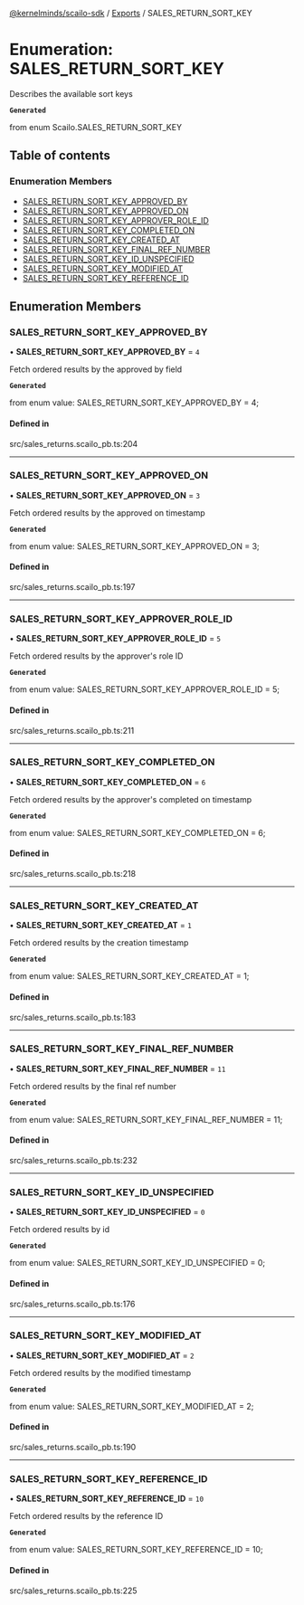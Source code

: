 [@kernelminds/scailo-sdk](../README.md) / [Exports](../modules.md) / SALES\_RETURN\_SORT\_KEY

# Enumeration: SALES\_RETURN\_SORT\_KEY

Describes the available sort keys

**`Generated`**

from enum Scailo.SALES_RETURN_SORT_KEY

## Table of contents

### Enumeration Members

- [SALES\_RETURN\_SORT\_KEY\_APPROVED\_BY](SALES_RETURN_SORT_KEY.md#sales_return_sort_key_approved_by)
- [SALES\_RETURN\_SORT\_KEY\_APPROVED\_ON](SALES_RETURN_SORT_KEY.md#sales_return_sort_key_approved_on)
- [SALES\_RETURN\_SORT\_KEY\_APPROVER\_ROLE\_ID](SALES_RETURN_SORT_KEY.md#sales_return_sort_key_approver_role_id)
- [SALES\_RETURN\_SORT\_KEY\_COMPLETED\_ON](SALES_RETURN_SORT_KEY.md#sales_return_sort_key_completed_on)
- [SALES\_RETURN\_SORT\_KEY\_CREATED\_AT](SALES_RETURN_SORT_KEY.md#sales_return_sort_key_created_at)
- [SALES\_RETURN\_SORT\_KEY\_FINAL\_REF\_NUMBER](SALES_RETURN_SORT_KEY.md#sales_return_sort_key_final_ref_number)
- [SALES\_RETURN\_SORT\_KEY\_ID\_UNSPECIFIED](SALES_RETURN_SORT_KEY.md#sales_return_sort_key_id_unspecified)
- [SALES\_RETURN\_SORT\_KEY\_MODIFIED\_AT](SALES_RETURN_SORT_KEY.md#sales_return_sort_key_modified_at)
- [SALES\_RETURN\_SORT\_KEY\_REFERENCE\_ID](SALES_RETURN_SORT_KEY.md#sales_return_sort_key_reference_id)

## Enumeration Members

### SALES\_RETURN\_SORT\_KEY\_APPROVED\_BY

• **SALES\_RETURN\_SORT\_KEY\_APPROVED\_BY** = ``4``

Fetch ordered results by the approved by field

**`Generated`**

from enum value: SALES_RETURN_SORT_KEY_APPROVED_BY = 4;

#### Defined in

src/sales_returns.scailo_pb.ts:204

___

### SALES\_RETURN\_SORT\_KEY\_APPROVED\_ON

• **SALES\_RETURN\_SORT\_KEY\_APPROVED\_ON** = ``3``

Fetch ordered results by the approved on timestamp

**`Generated`**

from enum value: SALES_RETURN_SORT_KEY_APPROVED_ON = 3;

#### Defined in

src/sales_returns.scailo_pb.ts:197

___

### SALES\_RETURN\_SORT\_KEY\_APPROVER\_ROLE\_ID

• **SALES\_RETURN\_SORT\_KEY\_APPROVER\_ROLE\_ID** = ``5``

Fetch ordered results by the approver's role ID

**`Generated`**

from enum value: SALES_RETURN_SORT_KEY_APPROVER_ROLE_ID = 5;

#### Defined in

src/sales_returns.scailo_pb.ts:211

___

### SALES\_RETURN\_SORT\_KEY\_COMPLETED\_ON

• **SALES\_RETURN\_SORT\_KEY\_COMPLETED\_ON** = ``6``

Fetch ordered results by the approver's completed on timestamp

**`Generated`**

from enum value: SALES_RETURN_SORT_KEY_COMPLETED_ON = 6;

#### Defined in

src/sales_returns.scailo_pb.ts:218

___

### SALES\_RETURN\_SORT\_KEY\_CREATED\_AT

• **SALES\_RETURN\_SORT\_KEY\_CREATED\_AT** = ``1``

Fetch ordered results by the creation timestamp

**`Generated`**

from enum value: SALES_RETURN_SORT_KEY_CREATED_AT = 1;

#### Defined in

src/sales_returns.scailo_pb.ts:183

___

### SALES\_RETURN\_SORT\_KEY\_FINAL\_REF\_NUMBER

• **SALES\_RETURN\_SORT\_KEY\_FINAL\_REF\_NUMBER** = ``11``

Fetch ordered results by the final ref number

**`Generated`**

from enum value: SALES_RETURN_SORT_KEY_FINAL_REF_NUMBER = 11;

#### Defined in

src/sales_returns.scailo_pb.ts:232

___

### SALES\_RETURN\_SORT\_KEY\_ID\_UNSPECIFIED

• **SALES\_RETURN\_SORT\_KEY\_ID\_UNSPECIFIED** = ``0``

Fetch ordered results by id

**`Generated`**

from enum value: SALES_RETURN_SORT_KEY_ID_UNSPECIFIED = 0;

#### Defined in

src/sales_returns.scailo_pb.ts:176

___

### SALES\_RETURN\_SORT\_KEY\_MODIFIED\_AT

• **SALES\_RETURN\_SORT\_KEY\_MODIFIED\_AT** = ``2``

Fetch ordered results by the modified timestamp

**`Generated`**

from enum value: SALES_RETURN_SORT_KEY_MODIFIED_AT = 2;

#### Defined in

src/sales_returns.scailo_pb.ts:190

___

### SALES\_RETURN\_SORT\_KEY\_REFERENCE\_ID

• **SALES\_RETURN\_SORT\_KEY\_REFERENCE\_ID** = ``10``

Fetch ordered results by the reference ID

**`Generated`**

from enum value: SALES_RETURN_SORT_KEY_REFERENCE_ID = 10;

#### Defined in

src/sales_returns.scailo_pb.ts:225
